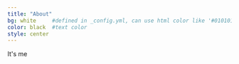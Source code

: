 ```yaml
---
title: "About"
bg: white     #defined in _config.yml, can use html color like '#010101'
color: black  #text color
style: center
---
```


It's me
